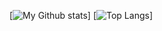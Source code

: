 [![My Github stats](https://github-readme-stats.vercel.app/api?username=jhossbach&theme=radical)]
[![Top Langs](https://github-readme-stats.vercel.app/api/top-langs/?username=jhossbach)]
